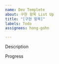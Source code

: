```yaml
---
name: Dev Templete
about: 구현 항목 List Up
title: "[구현 항목]"
labels: Todo
assignees: hong-gohn

---
```


Description


Progress
